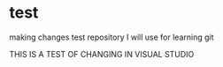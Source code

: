# test

making changes 
test repository I will use for learning git


THIS IS A TEST OF CHANGING IN VISUAL STUDIO